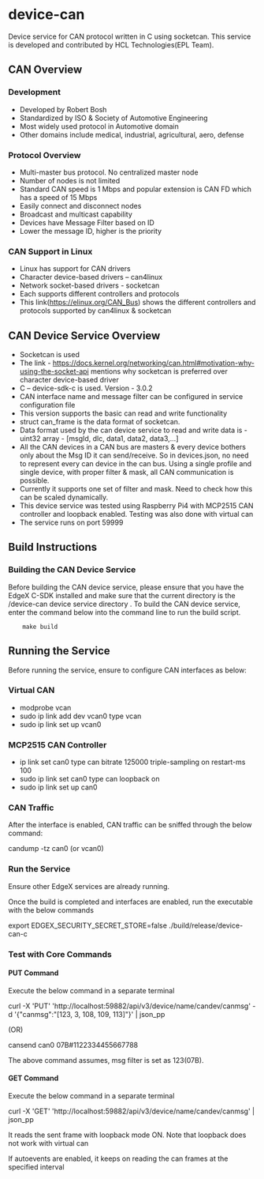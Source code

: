 # device-can

Device service for CAN protocol written in C using socketcan. This service is developed and contributed by HCL Technologies(EPL Team).

## CAN Overview

### Development
- Developed by Robert Bosh
- Standardized by ISO & Society of Automotive Engineering
- Most widely used protocol in Automotive domain
- Other domains include medical, industrial, agricultural, aero, defense

### Protocol Overview
- Multi-master bus protocol. No centralized master node
- Number of nodes is not limited
- Standard CAN speed is 1 Mbps and popular extension is CAN FD which has a speed of 15 Mbps
- Easily connect and disconnect nodes
- Broadcast and multicast capability
- Devices have Message Filter based on ID
- Lower the message ID, higher is the priority

### CAN Support in Linux
- Linux has support for CAN drivers
- Character device-based drivers – can4linux
- Network socket-based drivers - socketcan
- Each supports different controllers and protocols
- This link(https://elinux.org/CAN_Bus) shows the different controllers and protocols supported by can4linux & socketcan

## CAN Device Service Overview
- Socketcan is used
- The link - https://docs.kernel.org/networking/can.html#motivation-why-using-the-socket-api mentions why socketcan is preferred over character device-based driver
- C – device-sdk-c is used. Version - 3.0.2
- CAN interface name and message filter can be configured in service configuration file
- This version supports the basic can read and write functionality
- struct can_frame is the data format of socketcan.
- Data format used by the can device service to read and write data is - uint32 array - [msgId, dlc, data1, data2, data3,...]
- All the CAN devices in a CAN bus are masters & every device bothers only about the Msg ID it can send/receive. So in devices.json,
no need to represent every can device in the can bus. Using a single profile and single device, with proper filter & mask, all CAN communication is possible.
- Currently it supports one set of filter and mask. Need to check how this can be scaled dynamically.
- This device service was tested using Raspberry Pi4 with MCP2515 CAN controller and loopback enabled. Testing was also done with virtual can
- The service runs on port 59999

## Build Instructions

### Building the CAN Device Service
Before building the CAN device service, please ensure
that you have the EdgeX C-SDK installed and make sure that
the current directory is the /device-can device service directory
. To build the CAN device service, enter
the command below into the command line to run the build
script.

        make build

## Running the Service

Before running the service, ensure to configure CAN interfaces as below:

### Virtual CAN

- modprobe vcan 
- sudo ip link add dev vcan0 type vcan 
- sudo ip link set up vcan0 

### MCP2515 CAN Controller

- ip link set can0 type can bitrate 125000 triple-sampling on restart-ms 100 
- sudo ip link set can0 type can loopback on 
- sudo ip link set up can0 

### CAN Traffic

After the interface is enabled, CAN traffic can be sniffed through the below command:

candump -tz can0 (or vcan0)

### Run the Service

Ensure other EdgeX services are already running.

Once the build is completed and interfaces are enabled, run the executable with the below commands

export EDGEX_SECURITY_SECRET_STORE=false
./build/release/device-can-c

### Test with Core Commands

#### PUT Command

Execute the below command in a separate terminal

curl -X 'PUT' 'http://localhost:59882/api/v3/device/name/candev/canmsg' -d '{"canmsg":"[123, 3, 108, 109, 113]"}' | json_pp

(OR)

cansend can0 07B#1122334455667788

The above command assumes, msg filter is set as 123(07B).

#### GET Command

Execute the below command in a separate terminal

curl -X 'GET' 'http://localhost:59882/api/v3/device/name/candev/canmsg' | json_pp

It reads the sent frame with loopback mode ON. Note that loopback does not work with virtual can

If autoevents are enabled, it keeps on reading the can frames at the specified interval

